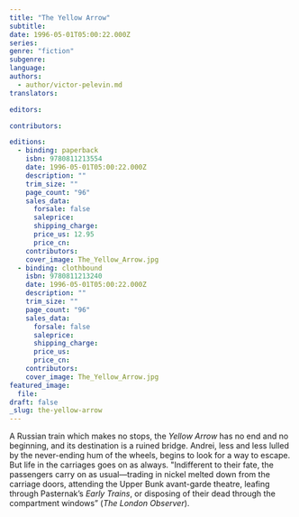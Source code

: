 ```yaml
---
title: "The Yellow Arrow"
subtitle:
date: 1996-05-01T05:00:22.000Z
series:
genre: "fiction"
subgenre:
language:
authors:
  - author/victor-pelevin.md
translators:

editors:

contributors:

editions:
  - binding: paperback
    isbn: 9780811213554
    date: 1996-05-01T05:00:22.000Z
    description: ""
    trim_size: ""
    page_count: "96"
    sales_data:
      forsale: false
      saleprice:
      shipping_charge:
      price_us: 12.95
      price_cn:
    contributors:
    cover_image: The_Yellow_Arrow.jpg
  - binding: clothbound
    isbn: 9780811213240
    date: 1996-05-01T05:00:22.000Z
    description: ""
    trim_size: ""
    page_count: "96"
    sales_data:
      forsale: false
      saleprice:
      shipping_charge:
      price_us:
      price_cn:
    contributors:
    cover_image: The_Yellow_Arrow.jpg
featured_image:
  file:
draft: false
_slug: the-yellow-arrow
---
```


A Russian train which makes no stops, the _Yellow Arrow_ has no end and no beginning, and its destination is a ruined bridge. Andrei, less and less lulled by the never-ending hum of the wheels, begins to look for a way to escape. But life in the carriages goes on as always. "Indifferent to their fate, the passengers carry on as usual––trading in nickel melted down from the carriage doors, attending the Upper Bunk avant-garde theatre, leafing through Pasternak’s _Early Trains_, or disposing of their dead through the compartment windows” (_The London Observer_).

